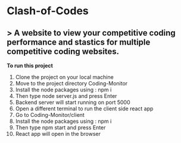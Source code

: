 # Clash-of-Codes #

## > A website to view your competitive coding performance and stastics for multiple competitive coding websites. ##

**To run this project**
1) Clone the project on your local machine
2) Move to the project directory Coding-Monitor
3) Install the node packages using : npm i
4) Then type node server.js and press Enter
5) Backend server will start running on port 5000
6) Open a different terminal to run the client side react app
7) Go to Coding-Monitor/client
8) Install the node packages using : npm i
9) Then type npm start and press Enter
10) React app will open in the browser
